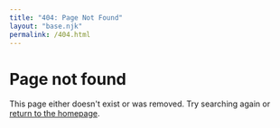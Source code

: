 ```yaml
---
title: "404: Page Not Found"
layout: "base.njk"
permalink: /404.html
---
```


# Page not found
This page either doesn't exist or was removed. Try searching again or [return to the homepage](/).